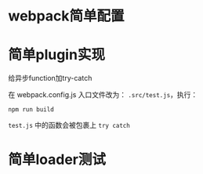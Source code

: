 # webpack简单配置
# 简单plugin实现
给异步function加try-catch

在 webpack.config.js 入口文件改为： `.src/test.js`，执行：
```
npm run build
```

`test.js` 中的函数会被包裹上 `try catch`

# 简单loader测试
